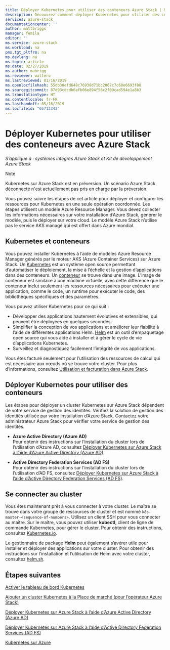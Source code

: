 ```yaml
---
title: Déployer Kubernetes pour utiliser des conteneurs Azure Stack | Microsoft Docs
description: Découvrez comment déployer Kubernetes pour utiliser des conteneurs avec Azure Stack.
services: azure-stack
documentationcenter: ''
author: mattbriggs
manager: femila
editor: ''
ms.service: azure-stack
ms.workload: na
pms.tgt_pltfrm: na
ms.devlang: na
ms.topic: article
ms.date: 02/27/2019
ms.author: mabrigg
ms.reviewer: waltero
ms.lastreviewed: 01/16/2019
ms.openlocfilehash: 55db30efd648c76938d71bc2067c7c68e6693f88
ms.sourcegitcommit: 87d93cdcdb6efb06e894f56c2f09cad594e1a8b3
ms.translationtype: HT
ms.contentlocale: fr-FR
ms.lasthandoff: 05/16/2019
ms.locfileid: "65712343"
---
```

# <a name="deploy-kubernetes-to-use-containers-with-azure-stack"></a>Déployer Kubernetes pour utiliser des conteneurs avec Azure Stack

*S’applique à : systèmes intégrés Azure Stack et Kit de développement Azure Stack*

> [!Note]  
> Kubernetes sur Azure Stack est en préversion. Un scénario Azure Stack déconnecté n'est actuellement pas pris en charge par la préversion.

Vous pouvez suivre les étapes de cet article pour déployer et configurer les ressources pour Kubernetes en une seule opération coordonnée. Les étapes utilisent un modèle Azure Resource Manager. Vous devez collecter les informations nécessaires sur votre installation d’Azure Stack, générer le modèle, puis le déployer sur votre cloud. Le modèle Azure Stack n’utilise pas le service AKS managé qui est offert dans Azure mondial.

## <a name="kubernetes-and-containers"></a>Kubernetes et conteneurs

Vous pouvez installer Kubernetes à l’aide de modèles Azure Resource Manager générés par le moteur AKS (Azure Container Services) sur Azure Stack. Un [Kubernetes](https://kubernetes.io) est un système open source permettant d’automatiser le déploiement, la mise à l’échelle et la gestion d’applications dans des conteneurs. Un [conteneur](https://www.docker.com/what-container) se trouve dans une image. L’image de conteneur est similaire à une machine virtuelle, avec cette différence que le conteneur inclut seulement les ressources nécessaires pour exécuter une application, comme le code, un runtime pour exécuter le code, des bibliothèques spécifiques et des paramètres.

Vous pouvez utiliser Kubernetes pour ce qui suit :

- Développer des applications hautement évolutives et extensibles, qui peuvent être déployées en quelques secondes. 
- Simplifier la conception de vos applications et améliorer leur fiabilité à l’aide de différentes applications Helm. [Helm](https://github.com/kubernetes/helm) est un outil d’empaquetage open source qui vous aide à installer et à gérer le cycle de vie d’applications Kubernetes.
- Surveillez et diagnostiquez facilement l’intégrité de vos applications.

Vous êtes facturé seulement pour l’utilisation des ressources de calcul qui est nécessaire aux nœuds où se trouve votre cluster. Pour plus d’informations, consultez [Utilisation et facturation dans Azure Stack](../operator/azure-stack-billing-and-chargeback.md).

## <a name="deploy-kubernetes-to-use-containers"></a>Déployer Kubernetes pour utiliser des conteneurs

Les étapes pour déployer un cluster Kubernetes sur Azure Stack dépendent de votre service de gestion des identités. Vérifiez la solution de gestion des identités utilisée par votre installation d’Azure Stack. Contactez votre administrateur Azure Stack pour vérifier votre service de gestion des identités.

- **Azure Active Directory (Azure AD)**  
Pour obtenir des instructions sur l’installation du cluster lors de l’utilisation d’Azure AD, consultez [Déployer Kubernetes sur Azure Stack à l’aide d’Azure Active Directory (Azure AD)](azure-stack-solution-template-kubernetes-azuread.md).

- **Active Directory Federation Services (AD FS)**  
Pour obtenir des instructions sur l’installation du cluster lors de l’utilisation d’AD FS, consultez [Déployer Kubernetes sur Azure Stack à l’aide d’Active Directory Federation Services (AD FS)](azure-stack-solution-template-kubernetes-adfs.md).

## <a name="connect-to-your-cluster"></a>Se connecter au cluster

Vous êtes maintenant prêt à vous connecter à votre cluster. Le maître se trouve dans votre groupe de ressources de cluster et est nommé `k8s-master-<sequence-of-numbers>`. Utilisez un client SSH pour vous connecter au maître. Sur le maître, vous pouvez utiliser **kubectl**, client de ligne de commande Kubernetes, pour gérer le cluster. Pour obtenir des instructions, consultez [Kubernetes.io](https://kubernetes.io/docs/reference/kubectl/overview).

Le gestionnaire de package **Helm** peut également s’avérer utile pour installer et déployer des applications sur votre cluster. Pour obtenir des instructions sur l’installation et l’utilisation de Helm avec votre cluster, consultez [helm.sh](https://helm.sh/).

## <a name="next-steps"></a>Étapes suivantes

[Activer le tableau de bord Kubernetes](azure-stack-solution-template-kubernetes-dashboard.md)

[Ajouter un cluster Kubernetes à la Place de marché (pour l’opérateur Azure Stack)](../operator/azure-stack-solution-template-kubernetes-cluster-add.md)

[Déployer Kubernetes sur Azure Stack à l’aide d’Azure Active Directory (Azure AD)](azure-stack-solution-template-kubernetes-azuread.md)

[Déployer Kubernetes sur Azure Stack à l’aide d’Active Directory Federation Services (AD FS)](azure-stack-solution-template-kubernetes-adfs.md)

[Kubernetes sur Azure](https://docs.microsoft.com/azure/container-service/kubernetes/container-service-kubernetes-walkthrough)
